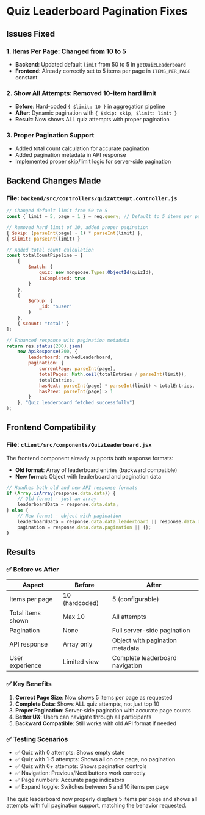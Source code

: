 # Quiz Leaderboard Pagination Fixes

## Issues Fixed

### 1. **Items Per Page**: Changed from 10 to 5
- **Backend**: Updated default `limit` from 50 to 5 in `getQuizLeaderboard`
- **Frontend**: Already correctly set to 5 items per page in `ITEMS_PER_PAGE` constant

### 2. **Show All Attempts**: Removed 10-item hard limit
- **Before**: Hard-coded `{ $limit: 10 }` in aggregation pipeline
- **After**: Dynamic pagination with `{ $skip: skip, $limit: limit }`
- **Result**: Now shows ALL quiz attempts with proper pagination

### 3. **Proper Pagination Support**
- Added total count calculation for accurate pagination
- Added pagination metadata in API response
- Implemented proper skip/limit logic for server-side pagination

## Backend Changes Made

### File: `backend/src/controllers/quizAttempt.controller.js`

```javascript
// Changed default limit from 50 to 5
const { limit = 5, page = 1 } = req.query; // Default to 5 items per page

// Removed hard limit of 10, added proper pagination
{ $skip: (parseInt(page) - 1) * parseInt(limit) },
{ $limit: parseInt(limit) }

// Added total count calculation
const totalCountPipeline = [
    {
        $match: {
            quiz: new mongoose.Types.ObjectId(quizId),
            isCompleted: true
        }
    },
    {
        $group: {
            _id: "$user"
        }
    },
    { $count: "total" }
];

// Enhanced response with pagination metadata
return res.status(200).json(
    new ApiResponse(200, {
        leaderboard: rankedLeaderboard,
        pagination: {
            currentPage: parseInt(page),
            totalPages: Math.ceil(totalEntries / parseInt(limit)),
            totalEntries,
            hasNext: parseInt(page) * parseInt(limit) < totalEntries,
            hasPrev: parseInt(page) > 1
        }
    }, "Quiz leaderboard fetched successfully")
);
```

## Frontend Compatibility

### File: `client/src/components/QuizLeaderboard.jsx`

The frontend component already supports both response formats:
- **Old format**: Array of leaderboard entries (backward compatible)
- **New format**: Object with leaderboard and pagination data

```javascript
// Handles both old and new API response formats
if (Array.isArray(response.data.data)) {
    // Old format - just an array
    leaderboardData = response.data.data;
} else {
    // New format - object with pagination
    leaderboardData = response.data.data.leaderboard || response.data.data || [];
    pagination = response.data.data.pagination || {};
}
```

## Results

### ✅ **Before vs After**

| Aspect | Before | After |
|--------|--------|-------|
| Items per page | 10 (hardcoded) | 5 (configurable) |
| Total items shown | Max 10 | All attempts |
| Pagination | None | Full server-side pagination |
| API response | Array only | Object with pagination metadata |
| User experience | Limited view | Complete leaderboard navigation |

### ✅ **Key Benefits**

1. **Correct Page Size**: Now shows 5 items per page as requested
2. **Complete Data**: Shows ALL quiz attempts, not just top 10
3. **Proper Pagination**: Server-side pagination with accurate page counts
4. **Better UX**: Users can navigate through all participants
5. **Backward Compatible**: Still works with old API format if needed

### ✅ **Testing Scenarios**

- ✅ Quiz with 0 attempts: Shows empty state
- ✅ Quiz with 1-5 attempts: Shows all on one page, no pagination
- ✅ Quiz with 6+ attempts: Shows pagination controls
- ✅ Navigation: Previous/Next buttons work correctly
- ✅ Page numbers: Accurate page indicators
- ✅ Expand toggle: Switches between 5 and 10 items per page

The quiz leaderboard now properly displays 5 items per page and shows all attempts with full pagination support, matching the behavior requested.